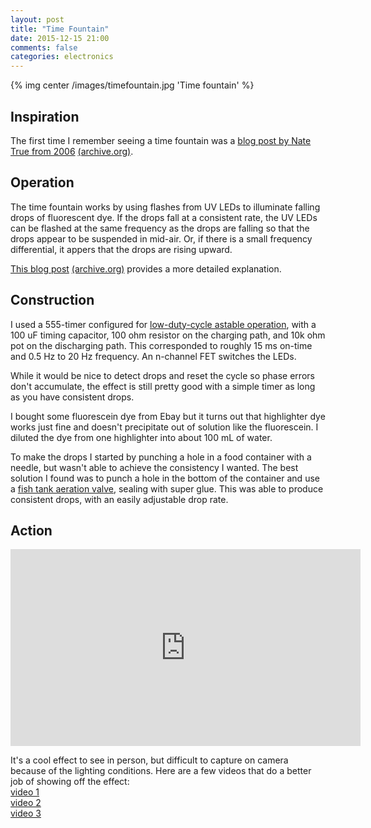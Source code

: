 ```yaml
---
layout: post
title: "Time Fountain"
date: 2015-12-15 21:00
comments: false
categories: electronics
---
```


{% img center /images/timefountain.jpg 'Time fountain' %}

## Inspiration

The first time I remember seeing a time fountain was a
[blog post by Nate True from 2006](http://cre.ations.net/creation/the-time-fountain)
[(archive.org)](http://web.archive.org/web/20150414033350/http://cre.ations.net/creation/the-time-fountain).

## Operation

The time fountain works by using flashes from UV LEDs to illuminate falling drops of fluorescent dye.
If the drops fall at a consistent rate, the UV LEDs can be flashed at the same frequency as the drops are falling so that the drops appear to be suspended in mid-air. Or, if there is a small frequency differential, it appers that the drops are rising upward.

[This blog post](http://www.eccentricgenius.com/wp/2006/08/10/stopping-time-visually/)
[(archive.org)](http://web.archive.org/web/20070603015657/http://www.eccentricgenius.com/wp/2006/08/10/stopping-time-visually/) provides a more detailed explanation.

## Construction

I used a 555-timer configured for [low-duty-cycle astable operation](http://pcbheaven.com/wikipages/555_Theory/?p=1), with a 100 uF timing capacitor, 100 ohm resistor on the charging path, and 10k ohm pot on the discharging path. This corresponded to roughly 15 ms on-time and 0.5 Hz to 20 Hz frequency. An n-channel FET switches the LEDs.

While it would be nice to detect drops and reset the cycle so phase errors don't accumulate, the effect is still pretty good with a simple timer as long as you have consistent drops.

I bought some fluorescein dye from Ebay but it turns out that highlighter dye works just fine and doesn't precipitate out of solution like the fluorescein. I diluted the dye from one highlighter into about 100 mL of water.

To make the drops I started by punching a hole in a food container with a needle, but wasn't able to achieve the consistency I wanted.
The best solution I found was to punch a hole in the bottom of the container and use a [fish tank aeration valve](http://www.amazon.com/Uxcell-Plastic-Aquarium-Control-Valves/dp/B00ZRHB5NW), sealing with super glue.
This was able to produce consistent drops, with an easily adjustable drop rate.

## Action
 
<iframe width="560" height="315" src="https://www.youtube.com/embed/y3eXu-68REc" frameborder="0" allowfullscreen></iframe>

It's a cool effect to see in person, but difficult to capture on camera because of the lighting conditions. Here are a few videos that do a better job of showing off the effect:  
[video 1](https://www.youtube.com/watch?v=rvY7NGncCgU)  
[video 2](https://www.youtube.com/watch?v=XwYIE-82i6Y)  
[video 3](https://www.youtube.com/watch?v=CaDtZA78uP0)  

